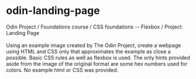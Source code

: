 # odin-landing-page
Odin Project / Foundations course / CSS foundations -- Flexbox / Project: Landing Page
<br><br>
Using an example image created by The Odin Project, create a webpage 
using HTML and CSS only that approximates the example as close a possible. Basic CSS rules as well as flexbox is used. The only hints provided aside from the image of the original format are some hex numbers used for colors. No example html
or CSS was provided.